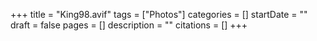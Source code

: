 +++
title = "King98.avif"
tags = ["Photos"]
categories = []
startDate = ""
draft = false
pages = []
description = ""
citations = []
+++
